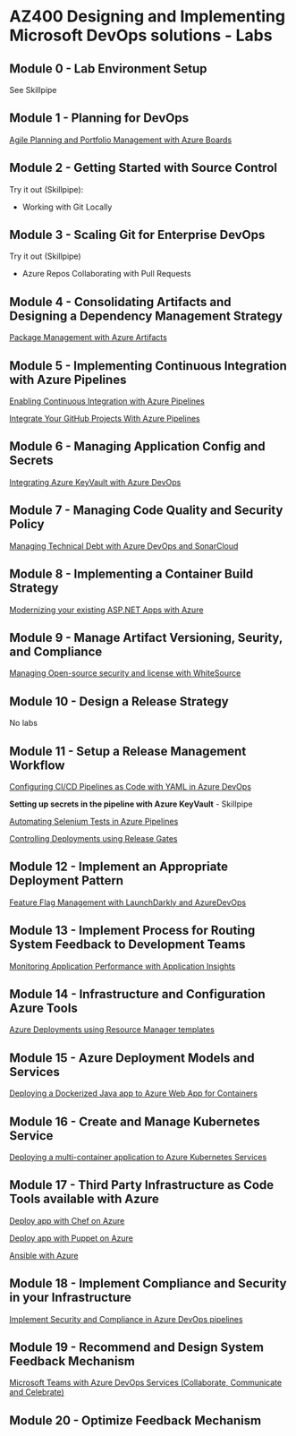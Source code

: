 # AZ400 Designing and Implementing Microsoft DevOps solutions - Labs

## Module 0 - Lab Environment Setup

See Skillpipe

## Module 1 - Planning for DevOps

[Agile Planning and Portfolio Management with Azure Boards](https://www.azuredevopslabs.com/labs/azuredevops/agile/)

## Module 2 - Getting Started with Source Control

Try it out (Skillpipe):

* Working with Git Locally

## Module 3 - Scaling Git for Enterprise DevOps

Try it out (Skillpipe)

* Azure Repos Collaborating with Pull Requests

## Module 4 - Consolidating Artifacts and Designing a Dependency Management Strategy

[Package Management with Azure Artifacts](https://www.azuredevopslabs.com/labs/azuredevops/packagemanagement/)

## Module 5 - Implementing Continuous Integration with Azure Pipelines

[Enabling Continuous Integration with Azure Pipelines](https://www.azuredevopslabs.com/labs/azuredevops/continuousintegration/)

[Integrate Your GitHub Projects With Azure Pipelines](https://www.azuredevopslabs.com/labs/azuredevops/github-integration/)

## Module 6 - Managing Application Config and Secrets

[Integrating Azure KeyVault with Azure DevOps](https://www.azuredevopslabs.com/labs/vstsextend/azurekeyvault/)

## Module 7 - Managing Code Quality and Security Policy

[Managing Technical Debt with Azure DevOps and SonarCloud](https://www.azuredevopslabs.com/labs/azuredevops/sonarcloud/)

## Module 8 - Implementing a Container Build Strategy

[Modernizing your existing ASP.NET Apps with Azure](https://www.azuredevopslabs.com/labs/vstsextend/aspnetmodernize/)

## Module 9 - Manage Artifact Versioning, Seurity, and Compliance

[Managing Open-source security and license with WhiteSource](https://www.azuredevopslabs.com/labs/vstsextend/WhiteSource/)

## Module 10 - Design a Release Strategy

No labs

## Module 11 - Setup a Release Management Workflow

[Configuring CI/CD Pipelines as Code with YAML in Azure DevOps](https://www.azuredevopslabs.com/labs/azuredevops/yaml/)

**Setting up secrets in the pipeline with Azure KeyVault** - Skillpipe

[Automating Selenium Tests in Azure Pipelines](https://www.azuredevopslabs.com/labs/vstsextend/Selenium/)

[Controlling Deployments using Release Gates](https://azuredevopslabs.com/labs/vstsextend/releasegates/)

## Module 12 - Implement an Appropriate Deployment Pattern

[Feature Flag Management with LaunchDarkly and AzureDevOps](https://www.azuredevopslabs.com/labs/vstsextend/launchdarkly/)

## Module 13 - Implement Process for Routing System Feedback to Development Teams

[Monitoring Application Performance with Application Insights](https://azuredevopslabs.com/labs/azuredevops/appinsights/)

## Module 14 - Infrastructure and Configuration Azure Tools

[Azure Deployments using Resource Manager templates](http://microsoft.github.io/PartsUnlimited/iac/200.2x-IaC-AZ-400T05AppInfra.html)

## Module 15 - Azure Deployment Models and Services

[Deploying a Dockerized Java app to Azure Web App for Containers](https://azuredevopslabs.com/labs/vstsextend/dockerjava/)

## Module 16 - Create and Manage Kubernetes Service

[Deploying a multi-container application to Azure Kubernetes Services](https://azuredevopslabs.com/labs/vstsextend/kubernetes/#access-the-kubernetes-web-dashboard-in-azure-kubernetes-service-aks)

## Module 17 - Third Party Infrastructure as Code Tools available with Azure

[Deploy app with Chef on Azure](http://microsoft.github.io/PartsUnlimitedMRP/iac/200.2x-IaC-DeployappwithChefonAzure.html)

[Deploy app with Puppet on Azure](http://microsoft.github.io/PartsUnlimitedMRP/iac/200.2x-IaC-DeployappwithPuppetonAzure.html)

[Ansible with Azure](http://microsoft.github.io/PartsUnlimitedMRP/iac/200.2x-IaC-AnsiblewithAzure.html)

## Module 18 - Implement Compliance and Security in your Infrastructure

[Implement Security and Compliance in Azure DevOps pipelines](http://microsoft.github.io/PartsUnlimited/iac/200.2x-IaC-SecurityandComplianceinpipeline.html)

## Module 19 - Recommend and Design System Feedback Mechanism

[Microsoft Teams with Azure DevOps Services (Collaborate, Communicate and Celebrate)](https://azuredevopslabs.com/labs/vstsextend/teams/)

## Module 20 - Optimize Feedback Mechanism


